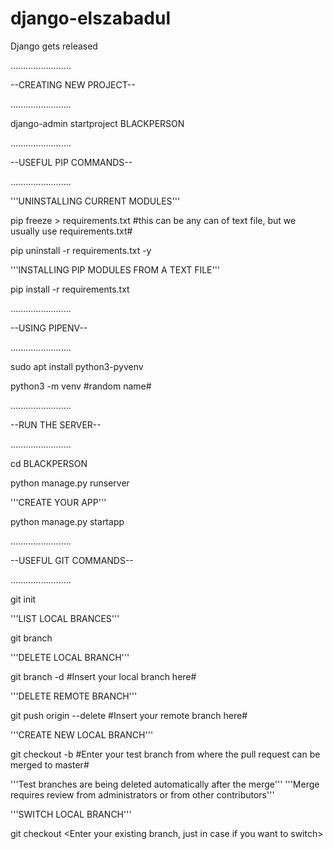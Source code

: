 # django-elszabadul
Django gets released

........................

--CREATING NEW PROJECT--

........................


django-admin startproject BLACKPERSON

........................

--USEFUL PIP COMMANDS--

........................


'''UNINSTALLING CURRENT MODULES'''

pip freeze > requirements.txt #this can be any can of text file, but we usually use requirements.txt#

pip uninstall -r requirements.txt -y

'''INSTALLING PIP MODULES FROM A TEXT FILE'''

pip install -r requirements.txt

........................

--USING PIPENV--

........................

sudo apt install python3-pyvenv

python3 -m venv #random name#

........................

--RUN THE SERVER--

........................

cd BLACKPERSON

python manage.py runserver

'''CREATE YOUR APP'''

python manage.py startapp

........................

--USEFUL GIT COMMANDS--

........................

git init

'''LIST LOCAL BRANCES'''

git branch

'''DELETE LOCAL BRANCH'''

git branch -d #Insert your local branch here#

'''DELETE REMOTE BRANCH'''

git push origin --delete #Insert your remote branch here#

'''CREATE NEW LOCAL BRANCH'''

git checkout -b #Enter your test branch from where the pull request can be merged to master#

'''Test branches are being deleted automatically after the merge'''
'''Merge requires review from administrators or from other contributors'''

'''SWITCH LOCAL BRANCH'''

git checkout <Enter your existing branch, just in case if you want to switch>
